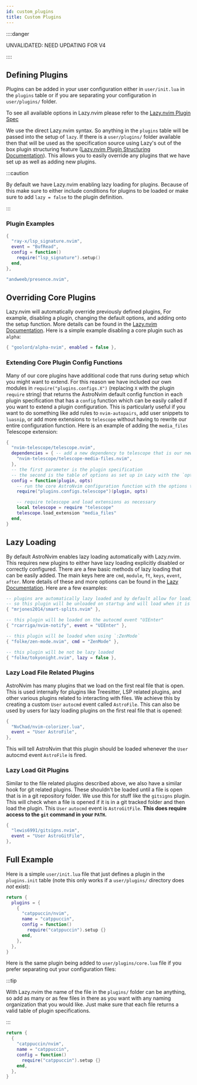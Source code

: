 ```yaml
---
id: custom_plugins
title: Custom Plugins
---
```


::::danger

UNVALIDATED: NEED UPDATING FOR V4

::::

## Defining Plugins

Plugins can be added in your user configuration either in `user/init.lua` in the `plugins` table or if you are separating your configuration in `user/plugins/` folder.

To see all available options in Lazy.nvim please refer to the [Lazy.nvim Plugin Spec](https://github.com/folke/lazy.nvim#-plugin-spec)

We use the direct Lazy.nvim syntax. So anything in the `plugins` table will be passed into the setup of `lazy`. If there is a `user/plugins/` folder available then that will be used as the specification source using Lazy's out of the box plugin structuring feature ([Lazy.nvim Plugin Structuring Documentation](https://github.com/folke/lazy.nvim#-structuring-your-plugins)). This allows you to easily override any plugins that we have set up as well as adding new plugins.

:::caution

By default we have Lazy.nvim enabling lazy loading for plugins. Because of this make sure to either include conditions for plugins to be loaded or make sure to add `lazy = false` to the plugin definition.

:::

### Plugin Examples

```lua
{
  "ray-x/lsp_signature.nvim",
  event = "BufRead",
  config = function()
    require("lsp_signature").setup()
  end,
},

"andweeb/presence.nvim",
```

## Overriding Core Plugins

Lazy.nvim will automatically override previously defined plugins, For example, disabling a plugin, changing the default options, and adding onto the setup function. More details can be found in the [Lazy.nvim Documentation](https://github.com/folke/lazy.nvim). Here is a simple example disabling a core plugin such as `alpha`:

```lua
{ "goolord/alpha-nvim", enabled = false },
```

### Extending Core Plugin Config Functions

Many of our core plugins have additional code that runs during setup which you might want to extend. For this reason we have included our own modules in `require("plugins.configs.X")` (replacing `X` with the plugin `require` string) that returns the AstroNvim default config function in each plugin specification that has a `config` function which can be easily called if you want to extend a plugin configuration. This is particularly useful if you want to do something like add rules to `nvim-autopairs`, add user snippets to `luasnip`, or add more extensions to `telescope` without having to rewrite our entire configuration function. Here is an example of adding the `media_files` Telescope extension:

```lua
{
  "nvim-telescope/telescope.nvim",
  dependencies = { -- add a new dependency to telescope that is our new plugin
    "nvim-telescope/telescope-media-files.nvim",
  },
  -- the first parameter is the plugin specification
  -- the second is the table of options as set up in Lazy with the `opts` key
  config = function(plugin, opts)
    -- run the core AstroNvim configuration function with the options table
    require("plugins.configs.telescope")(plugin, opts)

    -- require telescope and load extensions as necessary
    local telescope = require "telescope"
    telescope.load_extension "media_files"
  end,
}
```

## Lazy Loading

By default AstroNvim enables lazy loading automatically with Lazy.nvim. This requires new plugins to either have lazy loading explicitly disabled or correctly configured. There are a few basic methods of lazy loading that can be easily added. The main keys here are `cmd`, `module`, `ft`, `keys`, `event`, `after`. More details of these and more options can be found in the [Lazy Documentation](https://github.com/folke/lazy.nvim#-plugin-spec). Here are a few examples:

```lua
-- plugins are automatically lazy loaded and by default allow for loading based on module
-- so this plugin will be unloaded on startup and will load when it is required with `require("smart-splits")`
{ "mrjones2014/smart-splits.nvim" },

-- this plugin will be loaded on the autocmd event "UIEnter"
{ "rcarriga/nvim-notify", event = "UIEnter" },

-- this plugin will be loaded when using `:ZenMode`
{ "folke/zen-mode.nvim", cmd = "ZenMode" },

-- this plugin will be not be lazy loaded
{ "folke/tokyonight.nvim", lazy = false },
```

### Lazy Load File Related Plugins

AstroNvim has many plugins that we load on the first real file that is open. This is used internally for plugins like Treesitter, LSP related plugins, and other various plugins related to interacting with files. We achieve this by creating a custom `User` `autocmd` event called `AstroFile`. This can also be used by users for lazy loading plugins on the first real file that is opened:

```lua
{
  "NvChad/nvim-colorizer.lua",
  event = "User AstroFile",
},

```

This will tell AstroNvim that this plugin should be loaded whenever the `User` autocmd event `AstroFile` is fired.

### Lazy Load Git Plugins

Similar to the file related plugins described above, we also have a similar hook for git related plugins. These shouldn't be loaded until a file is open that is in a git repository folder. We use this for stuff like the `gitsigns` plugin. This will check when a file is opened if it is in a git tracked folder and then load the plugin. This `User` `autocmd` event is `AstroGitFile`. **This does require access to the `git` command in your `PATH`.**

```lua
{
  "lewis6991/gitsigns.nvim",
  event = "User AstroGitFile",
},
```

## Full Example

Here is a simple `user/init.lua` file that just defines a plugin in the `plugins.init` table (note this only works if a `user/plugins/` directory does _not_ exist):

```lua
return {
  plugins = {
    {
      "catppuccin/nvim",
      name = "catppuccin",
      config = function()
        require("catppuccin").setup {}
      end,
    },
  },
}
```

Here is the same plugin being added to `user/plugins/core.lua` file if you prefer separating out your configuration files:

:::tip

With Lazy.nvim the name of the file in the `plugins/` folder can be anything, so add as many or as few files in there as you want with any naming organization that you would like. Just make sure that each file returns a valid table of plugin specifications.

:::

```lua
return {
  {
    "catppuccin/nvim",
    name = "catppuccin",
    config = function()
      require("catppuccin").setup {}
    end,
  },
}
```
